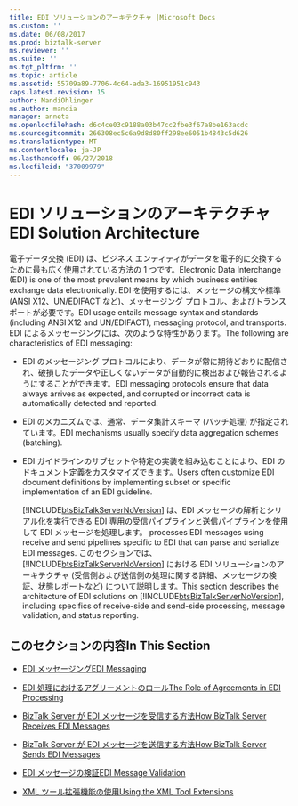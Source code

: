 ```yaml
---
title: EDI ソリューションのアーキテクチャ |Microsoft Docs
ms.custom: ''
ms.date: 06/08/2017
ms.prod: biztalk-server
ms.reviewer: ''
ms.suite: ''
ms.tgt_pltfrm: ''
ms.topic: article
ms.assetid: 55709a89-7706-4c64-ada3-16951951c943
caps.latest.revision: 15
author: MandiOhlinger
ms.author: mandia
manager: anneta
ms.openlocfilehash: d6c4ce03c9188a03b47cc2fbe3f67a8be163acdc
ms.sourcegitcommit: 266308ec5c6a9d8d80ff298ee6051b4843c5d626
ms.translationtype: MT
ms.contentlocale: ja-JP
ms.lasthandoff: 06/27/2018
ms.locfileid: "37009979"
---
```

# <a name="edi-solution-architecture"></a><span data-ttu-id="3664a-102">EDI ソリューションのアーキテクチャ</span><span class="sxs-lookup"><span data-stu-id="3664a-102">EDI Solution Architecture</span></span>
<span data-ttu-id="3664a-103">電子データ交換 (EDI) は、ビジネス エンティティがデータを電子的に交換するために最も広く使用されている方法の 1 つです。</span><span class="sxs-lookup"><span data-stu-id="3664a-103">Electronic Data Interchange (EDI) is one of the most prevalent means by which business entities exchange data electronically.</span></span> <span data-ttu-id="3664a-104">EDI を使用するには、メッセージの構文や標準 (ANSI X12、UN/EDIFACT など)、メッセージング プロトコル、およびトランスポートが必要です。</span><span class="sxs-lookup"><span data-stu-id="3664a-104">EDI usage entails message syntax and standards (including ANSI X12 and UN/EDIFACT), messaging protocol, and transports.</span></span> <span data-ttu-id="3664a-105">EDI によるメッセージングには、次のような特性があります。</span><span class="sxs-lookup"><span data-stu-id="3664a-105">The following are characteristics of EDI messaging:</span></span>  
  
- <span data-ttu-id="3664a-106">EDI のメッセージング プロトコルにより、データが常に期待どおりに配信され、破損したデータや正しくないデータが自動的に検出および報告されるようにすることができます。</span><span class="sxs-lookup"><span data-stu-id="3664a-106">EDI messaging protocols ensure that data always arrives as expected, and corrupted or incorrect data is automatically detected and reported.</span></span>  
  
- <span data-ttu-id="3664a-107">EDI のメカニズムでは、通常、データ集計スキーマ (バッチ処理) が指定されています。</span><span class="sxs-lookup"><span data-stu-id="3664a-107">EDI mechanisms usually specify data aggregation schemes (batching).</span></span>  
  
- <span data-ttu-id="3664a-108">EDI ガイドラインのサブセットや特定の実装を組み込むことにより、EDI のドキュメント定義をカスタマイズできます。</span><span class="sxs-lookup"><span data-stu-id="3664a-108">Users often customize EDI document definitions by implementing subset or specific implementation of an EDI guideline.</span></span>  
  
  [!INCLUDE[btsBizTalkServerNoVersion](../includes/btsbiztalkservernoversion-md.md)]<span data-ttu-id="3664a-109"> は、EDI メッセージの解析とシリアル化を実行できる EDI 専用の受信パイプラインと送信パイプラインを使用して EDI メッセージを処理します。</span><span class="sxs-lookup"><span data-stu-id="3664a-109"> processes EDI messages using receive and send pipelines specific to EDI that can parse and serialize EDI messages.</span></span> <span data-ttu-id="3664a-110">このセクションでは、[!INCLUDE[btsBizTalkServerNoVersion](../includes/btsbiztalkservernoversion-md.md)] における EDI ソリューションのアーキテクチャ (受信側および送信側の処理に関する詳細、メッセージの検証、状態レポートなど) について説明します。</span><span class="sxs-lookup"><span data-stu-id="3664a-110">This section describes the architecture of EDI solutions on [!INCLUDE[btsBizTalkServerNoVersion](../includes/btsbiztalkservernoversion-md.md)], including specifics of receive-side and send-side processing, message validation, and status reporting.</span></span>  
  
## <a name="in-this-section"></a><span data-ttu-id="3664a-111">このセクションの内容</span><span class="sxs-lookup"><span data-stu-id="3664a-111">In This Section</span></span>  
  
-   [<span data-ttu-id="3664a-112">EDI メッセージング</span><span class="sxs-lookup"><span data-stu-id="3664a-112">EDI Messaging</span></span>](../core/edi-messaging.md)  
  
-   [<span data-ttu-id="3664a-113">EDI 処理におけるアグリーメントのロール</span><span class="sxs-lookup"><span data-stu-id="3664a-113">The Role of Agreements in EDI Processing</span></span>](../core/the-role-of-agreements-in-edi-processing.md)  
  
-   [<span data-ttu-id="3664a-114">BizTalk Server が EDI メッセージを受信する方法</span><span class="sxs-lookup"><span data-stu-id="3664a-114">How BizTalk Server Receives EDI Messages</span></span>](../core/how-biztalk-server-receives-edi-messages.md)  
  
-   [<span data-ttu-id="3664a-115">BizTalk Server が EDI メッセージを送信する方法</span><span class="sxs-lookup"><span data-stu-id="3664a-115">How BizTalk Server Sends EDI Messages</span></span>](../core/how-biztalk-server-sends-edi-messages.md)  
  
-   [<span data-ttu-id="3664a-116">EDI メッセージの検証</span><span class="sxs-lookup"><span data-stu-id="3664a-116">EDI Message Validation</span></span>](../core/edi-message-validation.md)  
  
-   [<span data-ttu-id="3664a-117">XML ツール拡張機能の使用</span><span class="sxs-lookup"><span data-stu-id="3664a-117">Using the XML Tool Extensions</span></span>](../core/using-the-xml-tool-extensions.md)